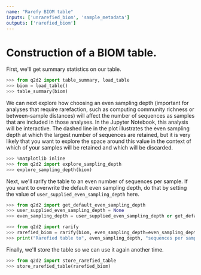 ```yaml
---
name: "Rarefy BIOM table"
inputs: ['unrarefied_biom', 'sample_metadata']
outputs: ['rarefied_biom']
---
```

# Construction of a BIOM table.

First, we'll get summary statistics on our table.

```python
>>> from q2d2 import table_summary, load_table
>>> biom = load_table()
>>> table_summary(biom)
```

We can next explore how choosing an even sampling depth (important for analyses that require rarefaction, such as computing community richness or between-sample distances) will affect the number of sequences as samples that are included in those analyses. In the Jupyter Notebook, this analysis will be interactive. The dashed line in the plot illustrates the even sampling depth at which the largest number of sequences are retained, but it is very likely that you want to explore the space around this value in the context of which of your samples will be retained and which will be discarded.

```python
>>> %matplotlib inline
>>> from q2d2 import explore_sampling_depth
>>> explore_sampling_depth(biom)
```

Next, we'll rarify the table to an even number of sequences per sample. If you want to overwrite the default even sampling depth, do that by setting the value of ``user_supplied_even_sampling_depth`` here.

```python
>>> from q2d2 import get_default_even_sampling_depth
>>> user_supplied_even_sampling_depth = None
>>> even_sampling_depth = user_supplied_even_sampling_depth or get_default_even_sampling_depth(biom)
```

```python
>>> from q2d2 import rarify
>>> rarefied_biom = rarify(biom, even_sampling_depth=even_sampling_depth)
>>> print("Rarefied table to", even_sampling_depth, "sequences per sample.")
```

Finally, we'll store the table so we can use it again another time.

```python
>>> from q2d2 import store_rarefied_table
>>> store_rarefied_table(rarefied_biom)
```
